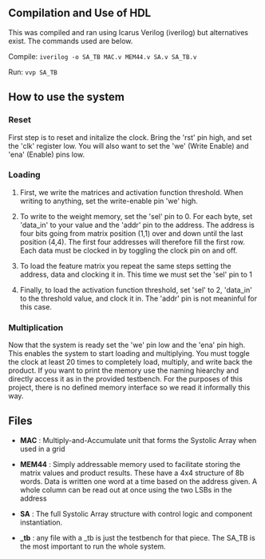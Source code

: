 ## Compilation and Use of HDL
This was compiled and ran using Icarus Verilog (iverilog) but alternatives exist. The commands used are below.

Compile:
`iverilog -o SA_TB MAC.v MEM44.v SA.v SA_TB.v`

Run:
`vvp SA_TB`

## How to use the system

### Reset
First step is to reset and initalize the clock. Bring the 'rst' pin high, and set the 'clk' register low. You will also want to set the 'we' (Write Enable) and 'ena' (Enable) pins low.

### Loading
1. First, we write the matrices and activation function threshold. When writing to anything, set the write-enable pin 'we' high. 

2. To write to the weight memory, set the 'sel' pin to 0. For each byte, set 'data_in' to your value and the 'addr' pin to the address. The address is four bits going from matrix position (1,1) over and down until the last position (4,4). The first four addresses will therefore fill the first row. Each data must be clocked in by toggling the clock pin on and off.

3. To load the feature matrix you repeat the same steps setting the address, data and clocking it in. This time we must set the 'sel' pin to 1

4. Finally, to load the activation function threshold, set 'sel' to 2, 'data_in' to the threshold value, and clock it in. The 'addr' pin is not meaninful for this case.

### Multiplication
Now that the system is ready set the 'we' pin low and the 'ena' pin high. This enables the system to start loading and multiplying. You must toggle the clock at least 20 times to completely load, multiply, and write back the product. If you want to print the memory use the naming hiearchy and directly access it as in the provided testbench. For the purposes of this project, there is no defined memory interface so we read it informally this way.

## Files
- **MAC**
    : Multiply-and-Accumulate unit that forms the Systolic Array when used in a grid
  
- **MEM44**
    : Simply addressable memory used to facilitate storing the matrix values and product results. These have a 4x4 structure of 8b words. Data is written one word at a time based on the address given. A whole column can be read out at once using the two LSBs in the address

- **SA**
    : The full Systolic Array structure with control logic and component instantiation.

- **_tb**
    : any file with a _tb is just the testbench for that piece. The SA_TB is the most important to run the whole system.
